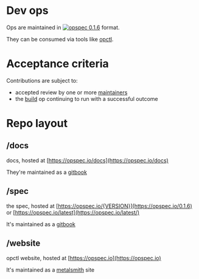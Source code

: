 # Dev ops

Ops are maintained in
[![opspec 0.1.6](https://img.shields.io/badge/opspec-0.1.6-brightgreen.svg?colorA=6b6b6b&colorB=fc16be)](https://opspec.io)
format.

They can be consumed via tools like [opctl](https://opctl.io).

# Acceptance criteria

Contributions are subject to:

- accepted review by one or more
  [maintainers](https://github.com/orgs/opspec-io/teams/maintainers/members)
- the [build](.opspec/build) op continuing to run with a successful
  outcome

# Repo layout

## /docs

docs, hosted at [https://opspec.io/docs](https://opspec.io/docs)

They're maintained as a [gitbook](https://toolchain.gitbook.com/)

## /spec

the spec, hosted at [https://opspec.io/{VERSION}](https://opspec.io/0.1.6) or [https://opspec.io/latest](https://opspec.io/latest/)

It's maintained as a [gitbook](https://toolchain.gitbook.com/)

## /website

opctl website, hosted at [https://opspec.io](https://opspec.io)

It's maintained as a [metalsmith](https://github.com/metalsmith/metalsmith) site
